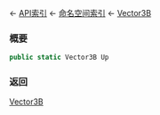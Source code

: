 ← [API索引](Api-Index) ← [命名空间索引](Namespace-Index) ← [Vector3B](VRageMath.Vector3B)

### 概要

```csharp
public static Vector3B Up
```

### 返回

[Vector3B](VRageMath.Vector3B)

